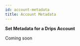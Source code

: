 ```yaml
---
id: account-metadata
title: Account Metadata
---
```

**Set Metadata for a Drips Account**

Coming soon
